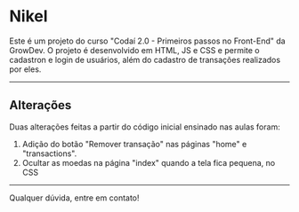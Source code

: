 # Nikel

Este é um projeto do curso "Codaí 2.0 - Primeiros passos no Front-End" da GrowDev.
O projeto é desenvolvido em HTML, JS e CSS e permite o cadastron e login de usuários,
além do cadastro de transações realizados por eles.

***

## Alterações

Duas alterações feitas a partir do código inicial ensinado nas aulas foram:
1. Adição do botão "Remover transação" nas páginas "home" e "transactions".
2. Ocultar as moedas na página "index" quando a tela fica pequena, no CSS

***

Qualquer dúvida, entre em contato!